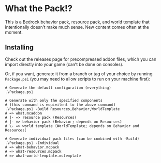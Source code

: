 # What the Pack!?

This is a Bedrock behavior pack, resource pack, and world template that
intentionally doesn't make much sense. New content comes often at the
moment.

## Installing

Check out the releases page for precompressed addon files, which you can
import directly into your game (can't be done on consoles).

Or, if you want, generate it from a branch or tag of your choice by running
`Package.ps1` (you may need to allow scripts to run on your machine first):

```pwsh
# Generate the default configuration (everything)
.\Package.ps1

# Generate with only the specified components
# (this command is equivilent to the above command)
.\Package.ps1 -Build Resources,Behavior,WorldTemplate
# => what.mcaddon
# |- => resource pack (Resources)
# |- => behavior pack (Behavior; depends on Resources)
# \- => world template (WorldTemplate; depends on Behavior and Resources)

# Generate individual pack files (can be combined with -Build)
.\Package.ps1 -Individual
# => what-behavior.mcpack
# => what-resources.mcpack
# => what-world-template.mctemplate

```
